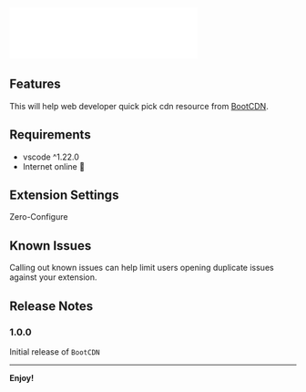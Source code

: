 ![logo](./images/bootcdn.png)


## Features

This will help web developer quick pick cdn resource from [BootCDN](http://www.bootcdn.cn).

## Requirements

- vscode ^1.22.0
- Internet online :ghost:

## Extension Settings

Zero-Configure

## Known Issues

Calling out known issues can help limit users opening duplicate issues against your extension.

## Release Notes

### 1.0.0

Initial release of `BootCDN`

-----------------------------------------------------------------------------------------------------------
 
**Enjoy!**
